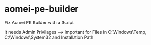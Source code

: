 # aomei-pe-builder
Fix Aomei PE Builder with a Script

It needs Admin Privilages --> Important for Files in C:\Windows\Temp, C:\Windows\System32 and Installation Path
